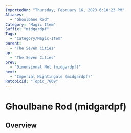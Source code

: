 ```yaml
---
ImportedOn: "Thursday, February 16, 2023 6:10:23 PM"
Aliases:
  - "Ghoulbane Rod"
Category: "Magic Item"
Suffix: "midgardpf"
Tags:
  - "Category/Magic-Item"
parent:
  - "The Seven Cities"
up:
  - "The Seven Cities"
prev:
  - "Dimensional Net (midgardpf)"
next:
  - "Imperial Nightingale (midgardpf)"
RWtopicId: "Topic_7669"
---
```

# Ghoulbane Rod (midgardpf)
## Overview
